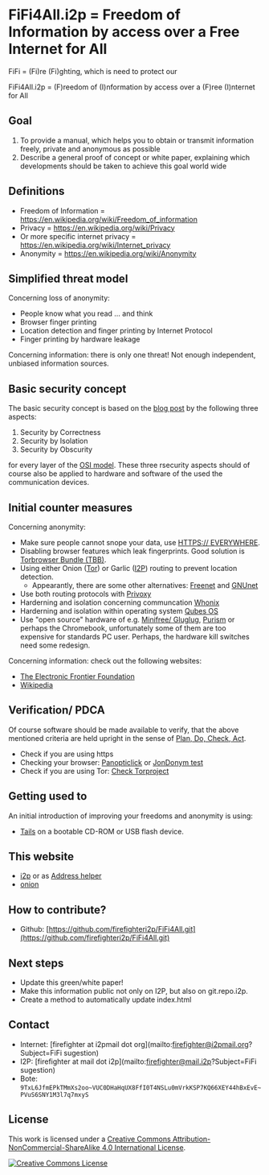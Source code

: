 # FiFi4All.i2p = Freedom of Information by access over a Free Internet for All

FiFi = (Fi)re (Fi)ghting, which is need to protect our

FiFi4All.i2p = (F)reedom of (I)nformation by access over a (F)ree (I)nternet for All

## Goal

1. To provide a manual, which helps you to obtain or transmit information freely, private and anonymous as possible
2. Describe a general proof of concept or white paper, explaining which developments should be taken to achieve this goal world wide

## Definitions

* Freedom of Information = <https://en.wikipedia.org/wiki/Freedom_of_information>
* Privacy = <https://en.wikipedia.org/wiki/Privacy>
* Or more specific internet privacy = <https://en.wikipedia.org/wiki/Internet_privacy>
* Anonymity = <https://en.wikipedia.org/wiki/Anonymity>

## Simplified threat model

Concerning loss of anonymity:

* People know what you read ... and think
* Browser finger printing
* Location detection and finger printing by Internet Protocol
* Finger printing by hardware leakage

Concerning information: there is only one threat! Not enough independent, unbiased information sources.

## Basic security concept

The basic security concept is based on the [blog post](https://theinvisiblethings.blogspot.ca/2008/09/three-approaches-to-computer-security.html) by the following three aspects:

1. Security by Correctness
2. Security by Isolation
3. Security by Obscurity

for every layer of the [OSI model](https://en.wikipedia.org/wiki/OSI_model). These three rsecurity aspects should of course also be applied to hardware and software of the used the communication devices.

## Initial counter measures

Concerning anonymity:

* Make sure people cannot snope your data, use [HTTPS:// EVERYWHERE](https://www.eff.org/https-everywhere).
* Disabling browser features which leak fingerprints. Good solution is [Torbrowser Bundle (TBB)](https://www.torproject.org/projects/torbrowser.html.en).
* Using either Onion ([Tor](https://www.torproject.org/)) or Garlic ([I2P](https://geti2p.net/)) routing to prevent location detection.
	- Appearantly, there are some other alternatives: [Freenet](https://freenetproject.org/) and [GNUnet](https://gnunet.org/)
* Use both routing protocols with [Privoxy](https://www.privoxy.org/)
* Harderning and isolation concerning communcation [Whonix](https://www.whonix.org/)
* Harderning and isolation within operating system [Qubes OS](https://www.qubes-os.org/)
* Use "open source" hardware of e.g. [Minifree/ Gluglug](https://minifree.org/), [Purism](https://puri.sm/) or perhaps the Chromebook, unfortunately some of them are too expensive for standards PC user. Perhaps, the hardware kill switches need some redesign.

Concerning information: check out the following websites:

* [The Electronic Frontier Foundation](https://www.eff.org/)
* [Wikipedia](https://www.wikipedia.org/)

## Verification/ PDCA

Of course software should be made available to verify, that the above mentioned criteria are held upright in the sense of [Plan, Do, Check, Act](https://en.wikipedia.org/wiki/PDCA).

* Check if you are using https
* Checking your browser: [Panopticlick](https://panopticlick.eff.org/) or [JonDonym test](http://ip-check.info/?lang=en)
* Check if you are using Tor: [Check Torproject](https://check.torproject.org/)

## Getting used to

An initial introduction of improving your freedoms and anonymity is using:

* [Tails](https://tails.boum.org/) on a bootable CD-ROM or USB flash device.

## This website

* [i2p](fifi4all.i2p) or as [Address helper](http://fifi4all.i2p/?i2paddresshelper=v6h4zUKLDDwvpOkkkDZ9ph7Ff1-djSNwD8Yu3xD8JVVfQvIaBEpk9YUhGYIVvhLVRi158sqAErKrkSJuPpQMvehaspY17ckuorRxSnEoQ8I3IeEmyriF2cUIfrDZjXm4xb24GjwtUTMN-bccQa7UhduS-cHhD0~ml3at4GRrPlCQW8u5Kb7I7etEWg3pvQbBsHe9T7VEh9LG29xlCabTIY7q4MTkwGHTMTSlzhU4pfe2PDMqGhfOFFmXkn4A7QZgSmQrNY~jO3necc22bwNagB5dOXAyJHYZV4tNEOio7PIIekzmoCdLMoxrya6lCTTLf6Z7isS8NjzoxHOjGxT7nyvfMIHbTDORHsUg-BGUKAjE9Cjvzc1TjHvxy5O0pDhdLFPV6yjP8uDHz5hAe9M6ZTHFY4Sj97-EN2yT7VVKp-DCcUn9~UWBnPBf19Qly5KPeDmkh9kvqjSdhFbF-wn9ZoiaCEZgbC0mKHAcdTCl5hogj7309A2Eg2o3Usc305ARBQAEAAEAAA==)
* [onion](hl5vw32n2sru5utx.onion)

## How to contribute?

* Github: [https://github.com/firefighteri2p/FiFi4All.git](https://github.com/firefighteri2p/FiFi4All.git)

## Next steps

* Update this green/white paper!
* Make this information public not only on I2P, but also on git.repo.i2p.
* Create a method to automatically update index.html

## Contact

* Internet: [firefighter at i2pmail dot org](mailto:firefighter@i2pmail.org?Subject=FiFi sugestion)
* I2P: [firefighter at mail dot i2p](mailto:firefighter@mail.i2p?Subject=FiFi sugestion)
* Bote: ` 9TxL6JfmEPkTMmXs2oo~VUC0DHaHqUX8FfI0T4NSLu0mVrkKSP7KQ66XEY44hBxEvE~PVuS6SNY1M3l7q7mxyS `

## License

This work is licensed under a [Creative Commons Attribution-NonCommercial-ShareAlike 4.0 International License](http://creativecommons.org/licenses/by-nc-sa/4.0/).

[![Creative Commons License](https://i.creativecommons.org/l/by-nc-sa/4.0/88x31.png)](http://creativecommons.org/licenses/by-nc-sa/4.0/)
